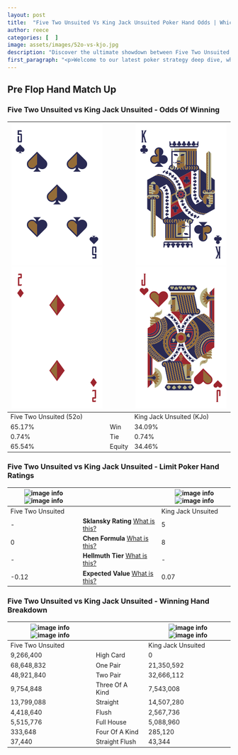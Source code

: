 ```yaml
---
layout: post
title:  "Five Two Unsuited Vs King Jack Unsuited Poker Hand Odds | Which Is The Better Hand In Poker? A Complete Guide"
author: reece
categories: [  ]
image: assets/images/52o-vs-kjo.jpg
description: "Discover the ultimate showdown between Five Two Unsuited and King Jack Unsuited in poker! Uncover the odds, strategies, and scenarios where one hand triumphs over the other. Get ready to up your poker game with this thrilling analysis."
first_paragraph: "<p>Welcome to our latest poker strategy deep dive, where we're pitting two distinct hands against each other in a high-stakes showdown: Five Two Unsuited vs King Jack Unsuited.</p><p>In the dynamic world of poker, every decision counts, and knowing which hand holds the upper hand is key to your success at the table.</p><p>In this article, we'll dissect these two hands, explore the scenarios where one dominates the other, and equip you with the knowledge to make strategic choices that can tip the odds in your favor.</p><p>Get ready to unravel the intriguing dynamics of these poker hands and elevate your game to new heights.</p>"
---
```




[comment]: # (sp0)

## Pre Flop Hand Match Up

<div class="table hand-ratings" markdown="1"> 



### Five Two Unsuited vs King Jack Unsuited - Odds Of Winning


    
| ![image info](assets/images/hand1/5.png) ![image info](assets/images/hand1/2o.png) |  | ![image info](assets/images/hand2/k.png) ![image info](assets/images/hand2/jo.png) |
| -------- | -------- | -------- |
| Five Two Unsuited (52o) |  | King Jack Unsuited (KJo) |
| 65.17% | Win | 34.09% |
| 0.74% | Tie | 0.74% |
| 65.54% | Equity | 34.46% |




[comment]: # (sp1)



### Five Two Unsuited vs King Jack Unsuited - Limit Poker Hand Ratings


    
| ![image info](https://www.riverpairs.com/assets/images/hand1/5.png) ![image info](https://www.riverpairs.com/assets/images/hand1/2o.png) |  | ![image info](https://www.riverpairs.com/assets/images/hand2/k.png) ![image info](https://www.riverpairs.com/assets/images/hand2/jo.png) |
| -------- | -------- | -------- |
| Five Two Unsuited |  | King Jack Unsuited |
| - | **Sklansky Rating** [What is this?](/sklansky-rating-explained) | 5 |
| 0 | **Chen Formula** [What is this?](/chen-formula-explained) | 8 |
| - | **Hellmuth Tier** [What is this?](/Hellmuth-tier-explained) | - |
| -0.12 | **Expected Value** [What is this?](/expected-value-explained) | 0.07 |




[comment]: # (sp2)



### Five Two Unsuited vs King Jack Unsuited - Winning Hand Breakdown


    
| ![image info](https://www.riverpairs.com/assets/images/hand1/5.png) ![image info](https://www.riverpairs.com/assets/images/hand1/2o.png) |  | ![image info](https://www.riverpairs.com/assets/images/hand2/k.png) ![image info](https://www.riverpairs.com/assets/images/hand2/jo.png) |
| -------- | -------- | -------- |
| Five Two Unsuited |  | King Jack Unsuited |
| 9,266,400 | High Card | 0 |
| 68,648,832 | One Pair | 21,350,592 |
| 48,921,840 | Two Pair | 32,666,112 |
| 9,754,848 | Three Of A Kind | 7,543,008 |
| 13,799,088 | Straight | 14,507,280 |
| 4,418,640 | Flush | 2,567,736 |
| 5,515,776 | Full House | 5,088,960 |
| 333,648 | Four Of A Kind | 285,120 |
| 37,440 | Straight Flush | 43,344 |




[comment]: # (sp3)



</div>

[comment]: # (sp4)



[comment]: # (sp5)


